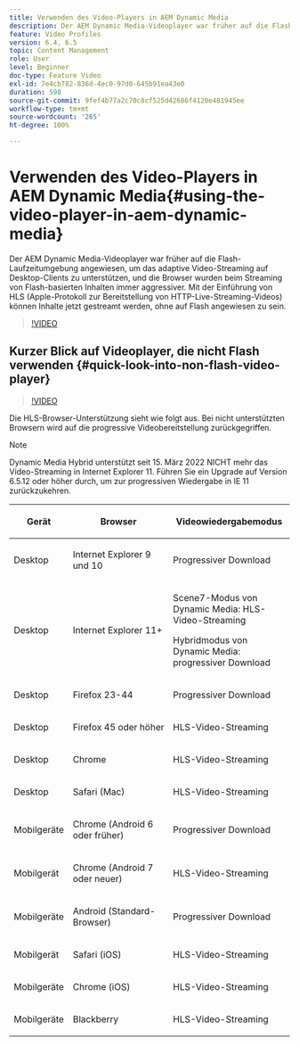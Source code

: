 ```yaml
---
title: Verwenden des Video-Players in AEM Dynamic Media
description: Der AEM Dynamic Media-Videoplayer war früher auf die Flash-Laufzeitumgebung angewiesen, um das adaptive Video-Streaming auf Desktop-Clients zu unterstützen, und die Browser wurden beim Streaming von Flash-basierten Inhalten immer aggressiver. Mit der Einführung von HLS (Apple-Protokoll zur Bereitstellung von HTTP-Live-Streaming-Videos) können Inhalte jetzt gestreamt werden, ohne auf Flash angewiesen zu sein.
feature: Video Profiles
version: 6.4, 6.5
topic: Content Management
role: User
level: Beginner
doc-type: Feature Video
exl-id: 7e4cb782-836d-4ec0-97d0-645b91ea43e0
duration: 598
source-git-commit: 9fef4b77a2c70c8cf525d42686f4120e481945ee
workflow-type: tm+mt
source-wordcount: '265'
ht-degree: 100%

---
```



# Verwenden des Video-Players in AEM Dynamic Media{#using-the-video-player-in-aem-dynamic-media}

Der AEM Dynamic Media-Videoplayer war früher auf die Flash-Laufzeitumgebung angewiesen, um das adaptive Video-Streaming auf Desktop-Clients zu unterstützen, und die Browser wurden beim Streaming von Flash-basierten Inhalten immer aggressiver. Mit der Einführung von HLS (Apple-Protokoll zur Bereitstellung von HTTP-Live-Streaming-Videos) können Inhalte jetzt gestreamt werden, ohne auf Flash angewiesen zu sein.

>[!VIDEO](https://video.tv.adobe.com/v/16791?quality=12&learn=on)

## Kurzer Blick auf Videoplayer, die nicht Flash verwenden {#quick-look-into-non-flash-video-player}

>[!VIDEO](https://video.tv.adobe.com/v/17429?quality=12&learn=on)

Die HLS-Browser-Unterstützung sieht wie folgt aus. Bei nicht unterstützten Browsern wird auf die progressive Videobereitstellung zurückgegriffen.

>[!NOTE]
>
> Dynamic Media Hybrid unterstützt seit 15. März 2022 NICHT mehr das Video-Streaming in Internet Explorer 11. Führen Sie ein Upgrade auf Version 6.5.12 oder höher durch, um zur progressiven Wiedergabe in IE 11 zurückzukehren.

<table> 
 <thead> 
  <tr> 
   <th> <p>Gerät</p> </th>
   <th> <p>Browser</p> </th>
   <th > <p>Videowiedergabemodus</p> </th>
  </tr>
 </thead>
 <tbody>
  <tr> 
   <td> <p>Desktop</p> </td>
   <td> <p>Internet Explorer 9 und 10</p> </td>
   <td> <p>Progressiver Download</p> </td>
  </tr>
  <tr>
   <td> <p>Desktop</p> </td>
   <td> <p>Internet Explorer 11+</p> </td>
   <td> <p>Scene7-Modus von Dynamic Media: HLS-Video-Streaming</p> 
        <p>Hybridmodus von Dynamic Media: progressiver Download</p>
   </td>
  </tr>
  <tr>
   <td> <p>Desktop</p> </td>
   <td> <p>Firefox 23-44</p> </td>
   <td> <p>Progressiver Download</p> </td>
  </tr>
  <tr> 
   <td> <p>Desktop</p> </td>
   <td> <p>Firefox 45 oder höher</p> </td>
   <td> <p>HLS-Video-Streaming</p> </td>
  </tr>
  <tr> 
   <td> <p>Desktop</p> </td>
   <td> <p>Chrome</p> </td>
   <td> <p>HLS-Video-Streaming</p> </td>
  </tr>
  <tr> 
   <td> <p>Desktop</p> </td>
   <td> <p>Safari (Mac)</p> </td>
   <td> <p>HLS-Video-Streaming</p> </td>
  </tr>
  <tr> 
   <td> <p>Mobilgeräte</p> </td>
   <td> <p>Chrome (Android 6 oder früher)</p> </td>
   <td> <p>Progressiver Download</p> </td>
  </tr>
  <tr> 
   <td> <p>Mobilgerät</p> </td>
   <td> <p>Chrome (Android 7 oder neuer)</p> </td>
   <td> <p>HLS-Video-Streaming</p> </td>
  </tr>
  <tr> 
   <td> <p>Mobilgeräte</p> </td>
   <td> <p>Android (Standard-Browser)</p> </td>
   <td> <p>Progressiver Download</p> </td>
  </tr>
  <tr> 
   <td> <p>Mobilgerät</p> </td>
   <td> <p>Safari (iOS)</p> </td>
   <td> <p>HLS-Video-Streaming</p> </td>
  </tr>
  <tr> 
   <td> <p>Mobilgeräte</p> </td>
   <td> <p>Chrome (iOS)</p> </td>
   <td> <p>HLS-Video-Streaming</p> </td>
  </tr>
  <tr> 
   <td> <p>Mobilgeräte</p> </td>
   <td> <p>Blackberry</p> </td>
   <td> <p>HLS-Video-Streaming</p> </td>
  </tr>
 </tbody>
</table>
